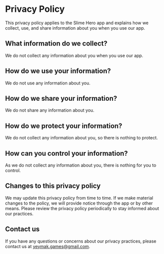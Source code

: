 # Privacy Policy

This privacy policy applies to the Slime Hero app and explains how we collect, use, and share information about you when you use our app.

## What information do we collect?

We do not collect any information about you when you use our app.

## How do we use your information?

We do not use any information about you.

## How do we share your information?

We do not share any information about you.

## How do we protect your information?

We do not collect any information about you, so there is nothing to protect.

## How can you control your information?

As we do not collect any information about you, there is nothing for you to control.

## Changes to this privacy policy

We may update this privacy policy from time to time. If we make material changes to the policy, we will provide notice through the app or by other means. Please review the privacy policy periodically to stay informed about our practices.

## Contact us

If you have any questions or concerns about our privacy practices, please contact us at yeymak.games@gmail.com.